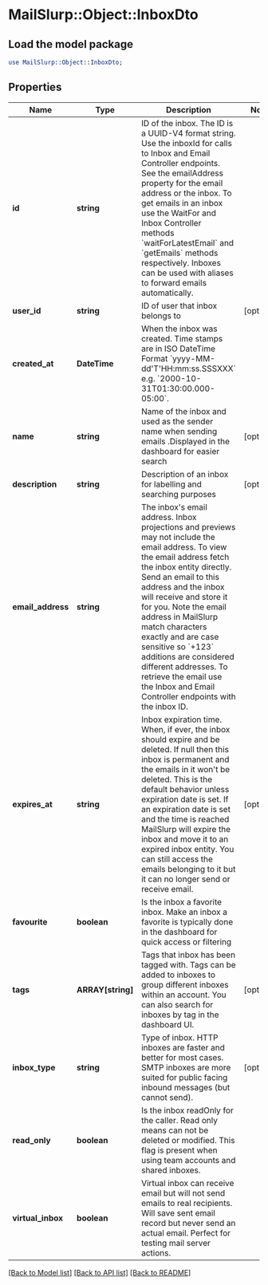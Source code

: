 # MailSlurp::Object::InboxDto

## Load the model package
```perl
use MailSlurp::Object::InboxDto;
```

## Properties
Name | Type | Description | Notes
------------ | ------------- | ------------- | -------------
**id** | **string** | ID of the inbox. The ID is a UUID-V4 format string. Use the inboxId for calls to Inbox and Email Controller endpoints. See the emailAddress property for the email address or the inbox. To get emails in an inbox use the WaitFor and Inbox Controller methods &#x60;waitForLatestEmail&#x60; and &#x60;getEmails&#x60; methods respectively. Inboxes can be used with aliases to forward emails automatically. | 
**user_id** | **string** | ID of user that inbox belongs to | [optional] 
**created_at** | **DateTime** | When the inbox was created. Time stamps are in ISO DateTime Format &#x60;yyyy-MM-dd&#39;T&#39;HH:mm:ss.SSSXXX&#x60; e.g. &#x60;2000-10-31T01:30:00.000-05:00&#x60;. | 
**name** | **string** | Name of the inbox and used as the sender name when sending emails .Displayed in the dashboard for easier search | [optional] 
**description** | **string** | Description of an inbox for labelling and searching purposes | [optional] 
**email_address** | **string** | The inbox&#39;s email address. Inbox projections and previews may not include the email address. To view the email address fetch the inbox entity directly. Send an email to this address and the inbox will receive and store it for you. Note the email address in MailSlurp match characters exactly and are case sensitive so &#x60;+123&#x60; additions are considered different addresses. To retrieve the email use the Inbox and Email Controller endpoints with the inbox ID. | 
**expires_at** | **string** | Inbox expiration time. When, if ever, the inbox should expire and be deleted. If null then this inbox is permanent and the emails in it won&#39;t be deleted. This is the default behavior unless expiration date is set. If an expiration date is set and the time is reached MailSlurp will expire the inbox and move it to an expired inbox entity. You can still access the emails belonging to it but it can no longer send or receive email. | [optional] 
**favourite** | **boolean** | Is the inbox a favorite inbox. Make an inbox a favorite is typically done in the dashboard for quick access or filtering | 
**tags** | **ARRAY[string]** | Tags that inbox has been tagged with. Tags can be added to inboxes to group different inboxes within an account. You can also search for inboxes by tag in the dashboard UI. | [optional] 
**inbox_type** | **string** | Type of inbox. HTTP inboxes are faster and better for most cases. SMTP inboxes are more suited for public facing inbound messages (but cannot send). | [optional] 
**read_only** | **boolean** | Is the inbox readOnly for the caller. Read only means can not be deleted or modified. This flag is present when using team accounts and shared inboxes. | 
**virtual_inbox** | **boolean** | Virtual inbox can receive email but will not send emails to real recipients. Will save sent email record but never send an actual email. Perfect for testing mail server actions. | 

[[Back to Model list]](../README#documentation-for-models) [[Back to API list]](../README#documentation-for-api-endpoints) [[Back to README]](../README)


